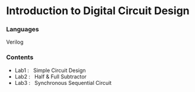 # Introduction to Digital Circuit Design

### Languages
Verilog

### Contents
- Lab1 : $~$ Simple Circuit Design
- Lab2 : $~$ Half & Full Subtractor
- Lab3 : $~$ Synchronous Sequential Circuit
